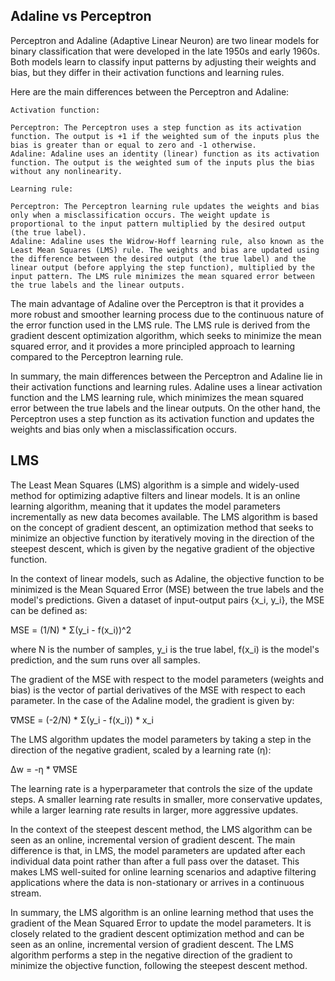 ## Adaline vs Perceptron
Perceptron and Adaline (Adaptive Linear Neuron) are two linear models for binary classification that were developed in the late 1950s and early 1960s. Both models learn to classify input patterns by adjusting their weights and bias, but they differ in their activation functions and learning rules.

Here are the main differences between the Perceptron and Adaline:

    Activation function:

    Perceptron: The Perceptron uses a step function as its activation function. The output is +1 if the weighted sum of the inputs plus the bias is greater than or equal to zero and -1 otherwise.
    Adaline: Adaline uses an identity (linear) function as its activation function. The output is the weighted sum of the inputs plus the bias without any nonlinearity.

    Learning rule:

    Perceptron: The Perceptron learning rule updates the weights and bias only when a misclassification occurs. The weight update is proportional to the input pattern multiplied by the desired output (the true label).
    Adaline: Adaline uses the Widrow-Hoff learning rule, also known as the Least Mean Squares (LMS) rule. The weights and bias are updated using the difference between the desired output (the true label) and the linear output (before applying the step function), multiplied by the input pattern. The LMS rule minimizes the mean squared error between the true labels and the linear outputs.

The main advantage of Adaline over the Perceptron is that it provides a more robust and smoother learning process due to the continuous nature of the error function used in the LMS rule. The LMS rule is derived from the gradient descent optimization algorithm, which seeks to minimize the mean squared error, and it provides a more principled approach to learning compared to the Perceptron learning rule.

In summary, the main differences between the Perceptron and Adaline lie in their activation functions and learning rules. Adaline uses a linear activation function and the LMS learning rule, which minimizes the mean squared error between the true labels and the linear outputs. On the other hand, the Perceptron uses a step function as its activation function and updates the weights and bias only when a misclassification occurs.

## LMS

The Least Mean Squares (LMS) algorithm is a simple and widely-used method for optimizing adaptive filters and linear models. It is an online learning algorithm, meaning that it updates the model parameters incrementally as new data becomes available. The LMS algorithm is based on the concept of gradient descent, an optimization method that seeks to minimize an objective function by iteratively moving in the direction of the steepest descent, which is given by the negative gradient of the objective function.

In the context of linear models, such as Adaline, the objective function to be minimized is the Mean Squared Error (MSE) between the true labels and the model's predictions. Given a dataset of input-output pairs {x_i, y_i}, the MSE can be defined as:

MSE = (1/N) * Σ(y_i - f(x_i))^2

where N is the number of samples, y_i is the true label, f(x_i) is the model's prediction, and the sum runs over all samples.

The gradient of the MSE with respect to the model parameters (weights and bias) is the vector of partial derivatives of the MSE with respect to each parameter. In the case of the Adaline model, the gradient is given by:

∇MSE = (-2/N) * Σ(y_i - f(x_i)) * x_i

The LMS algorithm updates the model parameters by taking a step in the direction of the negative gradient, scaled by a learning rate (η):

Δw = -η * ∇MSE

The learning rate is a hyperparameter that controls the size of the update steps. A smaller learning rate results in smaller, more conservative updates, while a larger learning rate results in larger, more aggressive updates.

In the context of the steepest descent method, the LMS algorithm can be seen as an online, incremental version of gradient descent. The main difference is that, in LMS, the model parameters are updated after each individual data point rather than after a full pass over the dataset. This makes LMS well-suited for online learning scenarios and adaptive filtering applications where the data is non-stationary or arrives in a continuous stream.

In summary, the LMS algorithm is an online learning method that uses the gradient of the Mean Squared Error to update the model parameters. It is closely related to the gradient descent optimization method and can be seen as an online, incremental version of gradient descent. The LMS algorithm performs a step in the negative direction of the gradient to minimize the objective function, following the steepest descent method.